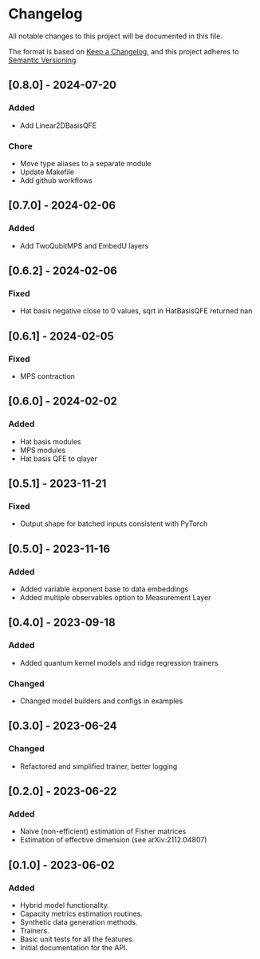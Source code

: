 # Changelog

All notable changes to this project will be documented in this file.

The format is based on [Keep a Changelog](https://keepachangelog.com/en/1.0.0/),
and this project adheres to [Semantic Versioning](https://semver.org/spec/v2.0.0.html).

## [0.8.0] - 2024-07-20

### Added

- Add Linear2DBasisQFE

### Chore

- Move type aliases to a separate module
- Update Makefile
- Add github workflows

## [0.7.0] - 2024-02-06

### Added

- Add TwoQubitMPS and EmbedU layers

## [0.6.2] - 2024-02-06

### Fixed

- Hat basis negative close to 0 values, sqrt in HatBasisQFE returned nan

## [0.6.1] - 2024-02-05

### Fixed

- MPS contraction

## [0.6.0] - 2024-02-02

### Added

- Hat basis modules
- MPS modules
- Hat basis QFE to qlayer

## [0.5.1] - 2023-11-21

### Fixed

- Output shape for batched inputs consistent with PyTorch

## [0.5.0] - 2023-11-16

### Added

- Added variable exponent base to data embeddings
- Added multiple observables option to Measurement Layer

## [0.4.0] - 2023-09-18

### Added

- Added quantum kernel models and ridge regression trainers

### Changed

- Changed model builders and configs in examples

## [0.3.0] - 2023-06-24

### Changed

- Refactored and simplified trainer, better logging

## [0.2.0] - 2023-06-22

### Added

- Naive (non-efficient) estimation of Fisher matrices
- Estimation of effective dimension (see arXiv:2112.04807)

## [0.1.0] - 2023-06-02

### Added

- Hybrid model functionality.
- Capacity metrics estimation routines.
- Synthetic data generation methods.
- Trainers.
- Basic unit tests for all the features.
- Initial documentation for the API.
